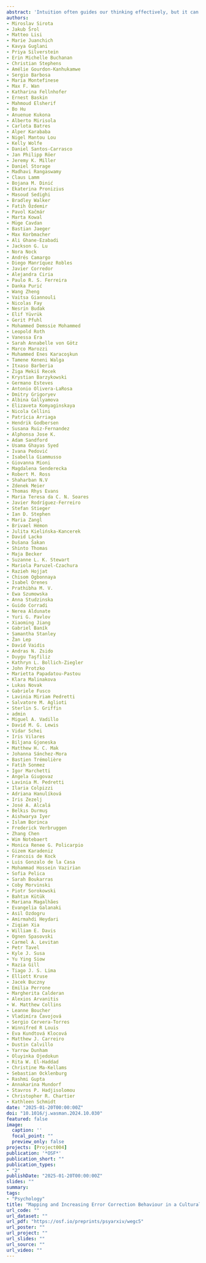```yaml
---
abstract: 'Intuition often guides our thinking effectively, but it can also lead to consequential reasoning errors, underpinning poor decisions and biased judgments. Little is known about how people globally self-correct such intuitive reasoning errors and what enhances their correction. Defying prevailing models of reasoning, recent research suggests that people spontaneously correct only a few errors during deliberation; however, enhancing error monitoring and motivating further effort should increase error correction. Here, we study whether these mechanisms apply to reasoning across individualistic and collectivistic cultures (expected N = 33,000 participants from 67 regions).'
authors:
- Miroslav Sirota
- Jakub Šrol
- Matteo Lisi
- Marie Juanchich
- Kavya Guglani
- Priya Silverstein
- Erin Michelle Buchanan
- Christian Stephens
- Amélie Gourdon-Kanhukamwe
- Sergio Barbosa
- Maria Montefinese
- Max F. Wan
- Katharina Fellnhofer
- Ernest Baskin
- Mahmoud Elsherif
- Bo Hu
- Anuenue Kukona
- Alberto Mirisola
- Carlota Batres
- Alper Karababa
- Nigel Mantou Lou
- Kelly Wolfe
- Daniel Santos-Carrasco
- Jan Philipp Röer
- Jeremy K. Miller
- Daniel Storage
- Madhavi Rangaswamy
- Claus Lamm
- Bojana M. Dinić
- Ekaterina Pronizius
- Masoud Sedighi
- Bradley Walker
- Fatih Özdemir
- Pavol Kačmár
- Marta Kowal
- Müge Cavdan
- Bastian Jaeger
- Max Korbmacher
- Ali Ghane-Ezabadi
- Jackson G. Lu
- Nora Nock
- Andrés Camargo
- Diego Manríquez Robles
- Javier Corredor
- Alejandra Ciria
- Paulo R. S. Ferreira
- Danka Purić
- Wang Zheng
- Vaitsa Giannouli
- Nicolas Fay
- Nesrin Budak
- Elif Yüvrük
- Gerit Pfuhl
- Mohammed Demssie Mohammed
- Leopold Roth
- Vanessa Era
- Sarah Annabelle von Götz
- Marco Marozzi
- Muhammed Enes Karacoşkun
- Tamene Keneni Walga
- Itxaso Barberia
- Žiga Mekiš Recek
- Krystian Barzykowski
- Germano Esteves
- Antonio Olivera-LaRosa
- Dmitry Grigoryev
- Albina Gallyamova
- Elizaveta Komyaginskaya
- Nicola Cellini
- Patrícia Arriaga
- Hendrik Godbersen
- Susana Ruiz-Fernandez
- Alphonsa Jose K.
- Adam Sandford
- Usama Ghayas Syed
- Ivana Pedović
- Isabella Giammusso
- Giovanna Mioni
- Magdalena Senderecka
- Robert M. Ross
- Shaharban N.V
- Zdenek Meier
- Thomas Rhys Evans
- Maria Teresa da C. N. Soares
- Javier Rodríguez-Ferreiro
- Stefan Stieger
- Ian D. Stephen
- Maria Zangl
- Brivael Hémon
- Julita Kielińska-Kancerek
- David Lacko
- Dušana Šakan
- Shinto Thomas
- Maja Becker
- Suzanne L. K. Stewart
- Mariola Paruzel-Czachura
- Razieh Hojjat 
- Chisom Ogbonnaya
- Isabel Orenes
- Prathibha M. V.
- Ewa Szumowska
- Anna Studzinska
- Guido Corradi
- Nerea Aldunate
- Yuri G. Pavlov
- Xiaoming Jiang
- Gabriel Baník
- Samantha Stanley
- Žan Lep
- David Vaidis
- Andras N. Zsido
- Duygu Taşfiliz
- Kathryn L. Bollich-Ziegler
- John Protzko
- Marietta Papadatou-Pastou
- Klara Malinakova
- Lukas Novak
- Gabriele Fusco
- Lavinia Miriam Pedretti
- Salvatore M. Aglioti
- Sterlin S. Griffin
- admin
- Miguel A. Vadillo
- David M. G. Lewis
- Vidar Schei
- Iris Vilares
- Biljana Gjoneska
- Matthew H. C. Mak
- Johanna Sánchez-Mora
- Bastien Trémolière
- Fatih Sonmez
- Igor Marchetti
- Angela Giugovaz
- Lavinia M. Pedretti
- Ilaria Colpizzi
- Adriana Hanulíková
- Iris Zezelj
- José A. Alcalá
- Belkıs Durmuş
- Aishwarya Iyer
- Islam Borinca
- Frederick Verbruggen
- Zhang Chen
- Wim Notebaert
- Monica Renee G. Policarpio
- Gizem Karadeniz
- Francois de Kock
- Luis Gonzalo de la Casa
- Mohammad Hossein Vazirian
- Sofia Pelica
- Sarah Boukarras
- Coby Morvinski
- Piotr Sorokowski
- Bahtım Kütük
- Mariana Magalhães
- Evangelia Galanaki
- Asil Ozdogru
- Amirmahdi Heydari
- Ziqian Xia
- William E. Davis
- Ognen Spasovski
- Carmel A. Levitan
- Petr Tavel
- Kyle J. Susa
- Yu Ying Siow
- Razia Gill
- Tiago J. S. Lima
- Elliott Kruse
- Jacek Buczny
- Emilia Perrone
- Margherita Calderan
- Alexios Arvanitis
- W. Matthew Collins
- Leanne Boucher
- Vladimíra Čavojová
- Sergio Cervera-Torres
- Winnifred R Louis
- Eva Kundtová Klocová
- Matthew J. Carreiro
- Dustin Calvillo
- Yarrow Dunham
- Oluyinka Ojedokun
- Rita W. El-Haddad
- Christine Ma-Kellams
- Sebastian Ocklenburg
- Rashmi Gupta
- Annakarina Mundorf
- Stavros P. Hadjisolomou
- Christopher R. Chartier
- Kathleen Schmidt
date: "2025-01-20T00:00:00Z"
doi: "10.1016/j.wasman.2024.10.030"
featured: false
image:
  caption: ''
  focal_point: ""
  preview_only: false
projects: [Project004]
publication: '*OSF*'
publication_short: ""
publication_types:
- "2"
publishDate: "2025-01-20T00:00:00Z"
slides: ""
summary: 
tags:
- "Psychology"
title: "Mapping and Increasing Error Correction Behaviour in a Culturally Diverse Sample"
url_code: ""
url_dataset: ""
url_pdf: "https://osf.io/preprints/psyarxiv/wegc5"
url_poster: ""
url_project: ""
url_slides: ""
url_source: ""
url_video: ""
---
```

